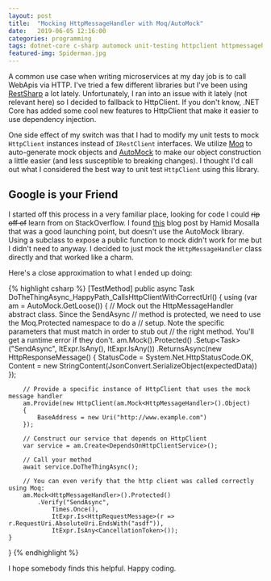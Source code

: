 ```yaml
---
layout: post
title:  "Mocking HttpMessageHandler with Moq/AutoMock"
date:   2019-06-05 12:16:00
categories: programming
tags: dotnet-core c-sharp automock unit-testing httpclient httpmessagehandler
featured-img: Spiderman.jpg
---
```


A common use case when writing microservices at my day job is to call WebApis via HTTP. I've tried a few different libraries but I've been using [RestSharp](http://restsharp.org/) a lot lately. Unfortunately, I ran into an issue with it lately (not relevant here) so I decided to fallback to HttpClient. If you don't know, .NET Core has added some cool new features to HttpClient that make it easier to use dependency injection.

One side effect of my switch was that I had to modify my unit tests to mock `HttpClient` instances instead of `IRestClient` interfaces. We utilize [Moq](https://github.com/moq/moq4) to auto-generate mock objects and [AutoMock](https://www.nuget.org/packages/Autofac.Extras.Moq/) to make our object construction a little easier (and less susceptible to breaking changes). I thought I'd call out what I considered the best way to unit test `HttpClient` using this library.

<!-- more -->

## Google is your Friend

I started off this process in a very familiar place, looking for code I could ~~rip off of~~ learn from on StackOverflow. I found [this](http://hamidmosalla.com/2017/02/08/mock-httpclient-using-httpmessagehandler/) blog post by Hamid Mosalla that was a good launching point, but doesn't use the AutoMock library. Using a subclass to expose a public function to mock didn't work for me but I didn't need to anyway. I decided to just mock the `HttpMessageHandler` class directly and that worked like a charm.

Here's a close approximation to what I ended up doing:

{% highlight csharp %}
[TestMethod]
public async Task DoTheThingAsync_HappyPath_CallsHttpClientWithCorrectUrl()
{
    using (var am = AutoMock.GetLoose())
    {
        // Mock out the HttpMessageHandler abstract class. Since the SendAsync
        // method is protected, we need to use the Moq.Protected namespace to do a
        // setup. Note the specific parameters that must match in order to stub out
        // the right method. You'll get a runtime error if they don't.
        am.Mock<HttpMessageHandler>().Protected()
            .Setup<Task<HttpResponseMessage>>("SendAsync",
                ItExpr.IsAny<HttpRequestMessage>(),
                ItExpr.IsAny<CancellationToken>())
            .ReturnsAsync(new HttpResponseMessage()
            {
                StatusCode = System.Net.HttpStatusCode.OK,
                Content = new StringContent(JsonConvert.SerializeObject(expectedData))
            });
        
        // Provide a specific instance of HttpClient that uses the mock message handler
        am.Provide(new HttpClient(am.Mock<HttpMessageHandler>().Object)
        {
            BaseAddress = new Uri("http://www.example.com")
        });

        // Construct our service that depends on HttpClient
        var service = am.Create<DependsOnHttpClientService>();

        // Call your method
        await service.DoTheThingAsync();

        // You can even verify that the http client was called correctly using Moq:
        am.Mock<HttpMessageHandler>().Protected()
            .Verify("SendAsync",
                Times.Once(),
                ItExpr.Is<HttpRequestMessage>(r => r.RequestUri.AbsoluteUri.EndsWith("asdf")),
                ItExpr.IsAny<CancellationToken>());
    }
}
{% endhighlight %}

I hope somebody finds this helpful. Happy coding.